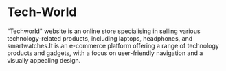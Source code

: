 # Tech-World
“Techworld" website is an online store specialising in selling various technology-related products, including laptops, headphones, and smartwatches.It is an e-commerce platform offering a range of technology products and gadgets, with a focus on user-friendly navigation and a visually appealing design. 
